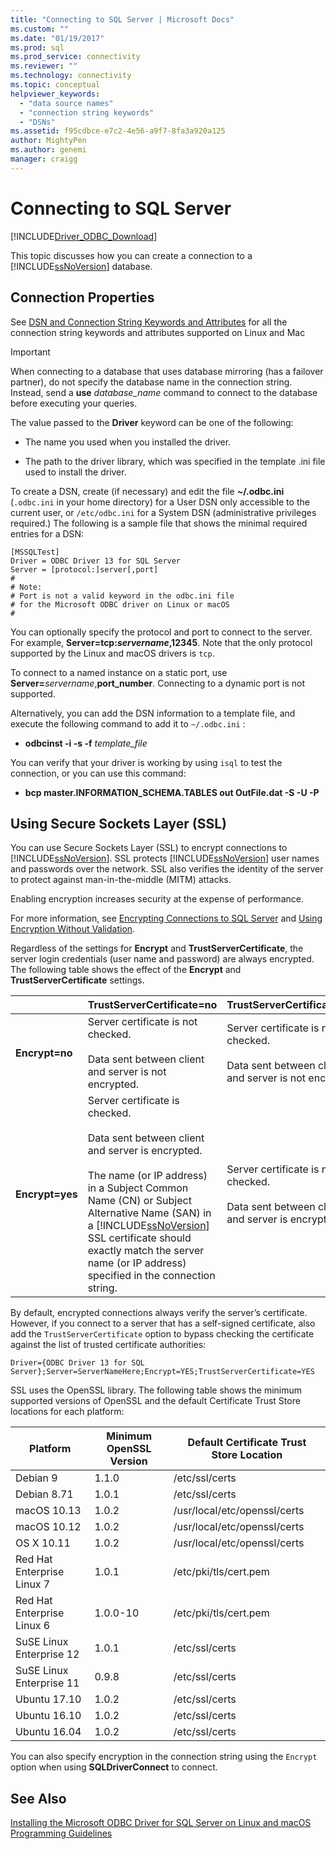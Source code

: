 ```yaml
---
title: "Connecting to SQL Server | Microsoft Docs"
ms.custom: ""
ms.date: "01/19/2017"
ms.prod: sql
ms.prod_service: connectivity
ms.reviewer: ""
ms.technology: connectivity
ms.topic: conceptual
helpviewer_keywords: 
  - "data source names"
  - "connection string keywords"
  - "DSNs"
ms.assetid: f95cdbce-e7c2-4e56-a9f7-8fa3a920a125
author: MightyPen
ms.author: genemi
manager: craigg
---
```

# Connecting to SQL Server
[!INCLUDE[Driver_ODBC_Download](../../../includes/driver_odbc_download.md)]

This topic discusses how you can create a connection to a [!INCLUDE[ssNoVersion](../../../includes/ssnoversion-md.md)] database.  
  
## Connection Properties  

See [DSN and Connection String Keywords and Attributes](../../../connect/odbc/dsn-connection-string-attribute.md) for all the connection string keywords and attributes supported on Linux and Mac

> [!IMPORTANT]  
> When connecting to a database that uses database mirroring (has a failover partner), do not specify the database name in the connection string. Instead, send a **use** *database_name* command to connect to the database before executing your queries.  
  
The value passed to the **Driver** keyword can be one of the following:  
  
-   The name you used when you installed the driver.

-   The path to the driver library, which was specified in the template .ini file used to install the driver.  

To create a DSN, create (if necessary) and edit the file **~/.odbc.ini** (`.odbc.ini` in your home directory) for a User DSN only accessible to the current user, or `/etc/odbc.ini` for a System DSN (administrative privileges required.) The following is a sample file that shows the minimal required entries for a DSN:  

```  
[MSSQLTest]  
Driver = ODBC Driver 13 for SQL Server  
Server = [protocol:]server[,port]  
#   
# Note:  
# Port is not a valid keyword in the odbc.ini file  
# for the Microsoft ODBC driver on Linux or macOS
#  
```  

You can optionally specify the protocol and port to connect to the server. For example, **Server=tcp:***servername***,12345**. Note that the only protocol supported by the Linux and macOS drivers is `tcp`.

To connect to a named instance on a static port, use <b>Server=</b>*servername*,**port_number**. Connecting to a dynamic port is not supported.  

Alternatively, you can add the DSN information to a template file, and execute the following command to add it to `~/.odbc.ini` :
 - **odbcinst -i -s -f** *template_file*  
 
You can verify that your driver is working by using `isql` to test the connection, or you can use this command:
 - **bcp master.INFORMATION_SCHEMA.TABLES out OutFile.dat -S <server> -U <name> -P <password>**  

## Using Secure Sockets Layer (SSL)  
You can use Secure Sockets Layer (SSL) to encrypt connections to [!INCLUDE[ssNoVersion](../../../includes/ssnoversion-md.md)]. SSL protects [!INCLUDE[ssNoVersion](../../../includes/ssnoversion-md.md)] user names and passwords over the network. SSL also verifies the identity of the server to protect against man-in-the-middle (MITM) attacks.  

Enabling encryption increases security at the expense of performance.

For more information, see [Encrypting Connections to SQL Server](http://go.microsoft.com/fwlink/?LinkId=220900) and [Using Encryption Without Validation](https://docs.microsoft.com/sql/relational-databases/native-client/features/using-encryption-without-validation).

Regardless of the settings for **Encrypt** and **TrustServerCertificate**, the server login credentials (user name and password) are always encrypted. The following table shows the effect of the **Encrypt** and **TrustServerCertificate** settings.  

||**TrustServerCertificate=no**|**TrustServerCertificate=yes**|  
|-|-------------------------------------|------------------------------------|  
|**Encrypt=no**|Server certificate is not checked.<br /><br />Data sent between client and server is not encrypted.|Server certificate is not checked.<br /><br />Data sent between client and server is not encrypted.|  
|**Encrypt=yes**|Server certificate is checked.<br /><br />Data sent between client and server is encrypted.<br /><br />The name (or IP address) in a Subject Common Name (CN) or Subject Alternative Name (SAN) in a [!INCLUDE[ssNoVersion](../../../includes/ssnoversion-md.md)] SSL certificate should exactly match the server name (or IP address) specified in the connection string.|Server certificate is not checked.<br /><br />Data sent between client and server is encrypted.|  

By default, encrypted connections always verify the server’s certificate. However, if you connect to a server that has a self-signed certificate, also add the `TrustServerCertificate` option to bypass checking the certificate against the list of trusted certificate authorities:  

```  
Driver={ODBC Driver 13 for SQL Server};Server=ServerNameHere;Encrypt=YES;TrustServerCertificate=YES  
```  
  
SSL uses the OpenSSL library. The following table shows the minimum supported versions of OpenSSL and the default Certificate Trust Store locations for each platform:

|Platform|Minimum OpenSSL Version|Default Certificate Trust Store Location|  
|------------|---------------------------|--------------------------------------------|
|Debian 9|1.1.0|/etc/ssl/certs|
|Debian 8.71 |1.0.1|/etc/ssl/certs|
|macOS 10.13|1.0.2|/usr/local/etc/openssl/certs|
|macOS 10.12|1.0.2|/usr/local/etc/openssl/certs|
|OS X 10.11|1.0.2|/usr/local/etc/openssl/certs|
|Red Hat Enterprise Linux 7|1.0.1|/etc/pki/tls/cert.pem|
|Red Hat Enterprise Linux 6|1.0.0-10|/etc/pki/tls/cert.pem|
|SuSE Linux Enterprise 12 |1.0.1|/etc/ssl/certs|
|SuSE Linux Enterprise 11 |0.9.8|/etc/ssl/certs|
|Ubuntu 17.10 |1.0.2|/etc/ssl/certs|
|Ubuntu 16.10 |1.0.2|/etc/ssl/certs|
|Ubuntu 16.04 |1.0.2|/etc/ssl/certs|
  
You can also specify encryption in the connection string using the `Encrypt` option when using **SQLDriverConnect** to connect.

## See Also  
[Installing the Microsoft ODBC Driver for SQL Server on Linux and macOS](../../../connect/odbc/linux-mac/installing-the-microsoft-odbc-driver-for-sql-server.md)  
[Programming Guidelines](../../../connect/odbc/linux-mac/programming-guidelines.md)
